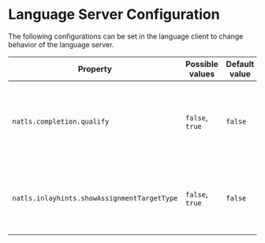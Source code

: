 # Language Server Configuration

The following configurations can be set in the language client to change behavior of the language server.

| Property                                    | Possible values | Default value | Explanation                                                                 |
|---------------------------------------------|-----------------|---------------|-----------------------------------------------------------------------------|
| `natls.completion.qualify`                  | `false`, `true` | `false`       | Controls wether variable should always be completed fully qualified         |
| `natls.inlayhints.showAssignmentTargetType` | `false`, `true` | `false`       | Controls wether inlay hints should be shown for target types on assignments |
